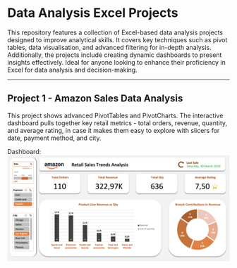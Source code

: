 # Data Analysis Excel Projects

This repository features a collection of Excel-based data analysis projects designed to improve analytical skills. It covers key techniques such as pivot tables, data visualisation, and advanced filtering for in-depth analysis. Additionally, the projects include creating dynamic dashboards to present insights effectively. Ideal for anyone looking to enhance their proficiency in Excel for data analysis and decision-making.

-------

## Project 1 - Amazon Sales Data Analysis

This project shows advanced PivotTables and PivotCharts. The interactive dashboard pulls together key retail metrics - total orders, revenue, quantity, and average rating, in case it makes them easy to explore with slicers for date, payment method, and city. 
   
Dashboard: ![amazon](https://github.com/valerijarudjko/data-analysis-xlsx-projects/blob/main/amazon_sales_analysis/Amazon%20Sales%20Interactive%20Dashboard.png)
